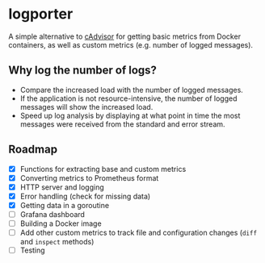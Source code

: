# logporter

A simple alternative to [cAdvisor](https://github.com/google/cadvisor) for getting basic metrics from Docker containers, as well as custom metrics (e.g. number of logged messages).

## Why log the number of logs?

- Compare the increased load with the number of logged messages.
- If the application is not resource-intensive, the number of logged messages will show the increased load.
- Speed ​​up log analysis by displaying at what point in time the most messages were received from the standard and error stream.

## Roadmap

- [x] Functions for extracting base and custom metrics
- [x] Converting metrics to Prometheus format
- [X] HTTP server and logging
- [X] Error handling (check for missing data)
- [X] Getting data in a goroutine
- [ ] Grafana dashboard
- [ ] Building a Docker image
- [ ] Add other custom metrics to track file and configuration changes (`diff` and `inspect` methods)
- [ ] Testing
